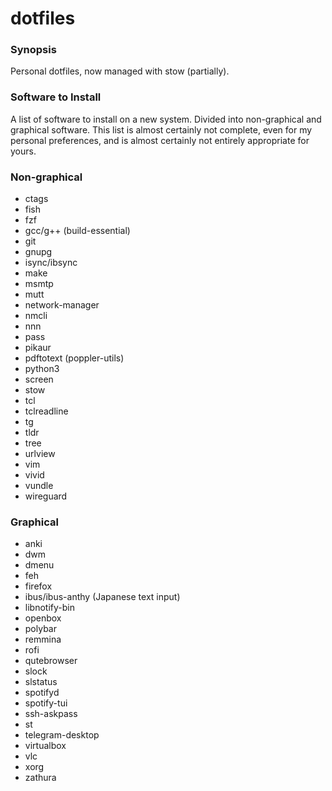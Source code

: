 # dotfiles

### Synopsis

Personal dotfiles, now managed with stow (partially).

### Software to Install

A list of software to install on a new system. Divided into
non-graphical and graphical software. This list is almost certainly not
complete, even for my personal preferences, and is almost certainly not
entirely appropriate for yours.

### Non-graphical

* ctags
* fish
* fzf
* gcc/g++ (build-essential)
* git
* gnupg
* isync/ibsync
* make
* msmtp
* mutt
* network-manager
* nmcli
* nnn
* pass
* pikaur
* pdftotext (poppler-utils)
* python3
* screen
* stow
* tcl
* tclreadline
* tg
* tldr
* tree
* urlview
* vim
* vivid
* vundle
* wireguard

### Graphical

* anki
* dwm
* dmenu
* feh
* firefox
* ibus/ibus-anthy (Japanese text input)
* libnotify-bin
* openbox
* polybar
* remmina
* rofi
* qutebrowser
* slock
* slstatus
* spotifyd
* spotify-tui
* ssh-askpass
* st
* telegram-desktop
* virtualbox
* vlc
* xorg
* zathura

